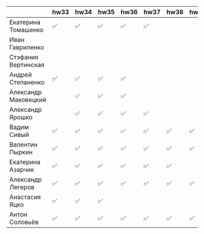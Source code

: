 | |hw33|hw34|hw35|hw36|hw37|hw38|hw39|hw40|hw41|hw42|hw43|hw44|hw45|hw46|
|-|---|---|---|---|---|---|---|---|---|---|---|---|---|---|
|Екатерина Томашенко|✅|✅|✅|✅|✅|
|Иван Гавриленко|
|Стэфания Вертинская|
|Андрей Степаненко|✅|✅|✅|✅|
|Александр Маковецкий||✅|✅|✅|
|Александр Ярошко||✅|✅|✅|✅|
|Вадим Сивый|✅|✅|✅|✅|✅|✅|✅|✅|✅|✅|✅||✅|✅|✅|
|Валентин Пыркин|✅|✅|✅|✅|✅|✅|✅|✅|✅|✅|✅||✅|✅|
|Екатерина Азарчик|✅|✅|✅|✅|✅|✅|
|Александр Легеров|✅|✅|✅|✅|✅|✅|✅|✅|✅|✅|✅||✅|✅|
|Анастасия Яцко|✅|✅|✅|
|Антон Соловьёв|✅|✅|✅|✅|✅|✅|✅|✅|✅|✅|✅||✅|
